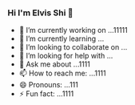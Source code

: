### Hi I'm Elvis Shi 👋
- 🔭 I’m currently working on ...11111
- 🌱 I’m currently learning ...
- 👯 I’m looking to collaborate on ...
- 🤔 I’m looking for help with ...
- 💬 Ask me about ...1111
- 📫 How to reach me: ...1111
- 😄 Pronouns: ...111
- ⚡ Fun fact: ...1111
<!--
**Singosgu/Singosgu** is a ✨ _special_ ✨ repository because its `README.md` (this file) appears on your GitHub profile.

Here are some ideas to get you started:

- 🔭 I’m currently working on ...11111
- 🌱 I’m currently learning ...
- 👯 I’m looking to collaborate on ...
- 🤔 I’m looking for help with ...
- 💬 Ask me about ...1111
- 📫 How to reach me: ...1111
- 😄 Pronouns: ...111
- ⚡ Fun fact: ...1111
-->
